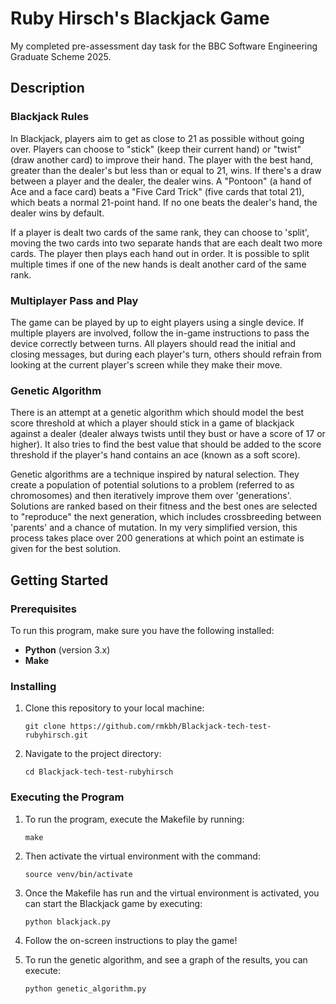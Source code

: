 # Ruby Hirsch's Blackjack Game

My completed pre-assessment day task for the BBC Software Engineering Graduate Scheme 2025.

## Description

### Blackjack Rules

In Blackjack, players aim to get as close to 21 as possible without going over. Players can choose to "stick" (keep their current hand) or "twist" (draw another card) to improve their hand. The player with the best hand, greater than the dealer's but less than or equal to 21, wins. If there's a draw between a player and the dealer, the dealer wins. A "Pontoon" (a hand of Ace and a face card) beats a "Five Card Trick" (five cards that total 21), which beats a normal 21-point hand. If no one beats the dealer's hand, the dealer wins by default.

If a player is dealt two cards of the same rank, they can choose to 'split', moving the two cards into two separate hands that are each dealt two more cards. The player then plays each hand out in order. It is possible to split multiple times if one of the new hands is dealt another card of the same rank. 

### Multiplayer Pass and Play

The game can be played by up to eight players using a single device. If multiple players are involved, follow the in-game instructions to pass the device correctly between turns. All players should read the initial and closing messages, but during each player's turn, others should refrain from looking at the current player's screen while they make their move.

### Genetic Algorithm 

There is an attempt at a genetic algorithm which should model the best score threshold at which a player should stick in a game of blackjack against a dealer (dealer always twists until they bust or have a score of 17 or higher). It also tries to find the best value that should be added to the score threshold if the player's hand contains an ace (known as a soft score). 

Genetic algorithms are a technique inspired by natural selection. They create a population of potential solutions to a problem (referred to as chromosomes) and then iteratively improve them over 'generations'. Solutions are ranked based on their fitness and the best ones are selected to "reproduce" the next generation, which includes crossbreeding between 'parents' and a chance of mutation. In my very simplified version, this process takes place over 200 generations at which point an estimate is given for the best solution. 

## Getting Started

### Prerequisites

To run this program, make sure you have the following installed:

- **Python** (version 3.x)
- **Make** 

### Installing

1. Clone this repository to your local machine:

    ```
    git clone https://github.com/rmkbh/Blackjack-tech-test-rubyhirsch.git
    ```

2. Navigate to the project directory:

    ```
    cd Blackjack-tech-test-rubyhirsch
    ```

### Executing the Program

1. To run the program, execute the Makefile by running:

    ```
    make
    ```
2. Then activate the virtual environment with the command:

    ```
    source venv/bin/activate
    ```

3. Once the Makefile has run and the virtual environment is activated, you can start the Blackjack game by executing:

    ```
    python blackjack.py
    ```

4. Follow the on-screen instructions to play the game!

5. To run the genetic algorithm, and see a graph of the results, you can execute:

   ```
   python genetic_algorithm.py
   ```
